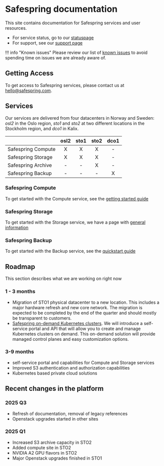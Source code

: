 # Safespring documentation

This site contains documentation for Safespring services and user resources.

* For service status, go to our [statuspage](https://status.safespring.com)
* For support, see our [support page][sup]

!!! info "Known issues"
    Please review our list of [known issues][ki] to avoid spending time on issues
    we are already aware of.

## Getting Access

To get access to Safespring services, please contact us at hello@safespring.com.

## Services

Our services are delivered from four datacenters in Norway and Sweden: *osl2*
in the Oslo region,
*sto1* and *sto2* at two different locations in the Stockholm region,
and *dco1* in Kalix.

|                    | osl2  | sto1  | sto2  | dco1  |
|:-------------------|:-----:|:-----:|:-----:|:-----:|
| Safespring Compute |   X   |   X   |   X   |   -   |
| Safespring Storage |   X   |   X   |   X   |   -   |
| Safespring Archive |   -   |   -   |   X   |   -   |
| Safespring Backup  |   -   |   -   |   -   |   X   |


### Safespring Compute

To get started with the Compute service, see the [getting started guide](compute/getting-started)

### Safespring Storage

To get started with the Storage service, we have a page with [general
information](storage/generalinfo)

### Safespring Backup

To get started with the Backup service,
see the [quickstart guide](backup/quickstart-guide.md)

## Roadmap

This section describes what we are working on right now

### 1 - 3 months

* Migration of STO1 physical datacenter to a new location. This includes a major hardware refresh and new core network. The migration is expected to be completed by the end of the quarter and should mostly be transparent to customers.
* [Safespring on-demand Kubernetes clusters](https://www.safespring.com/en/services/containerplatform/). We will introduce a self-service portal and API that will allow you to create and manage Kubernetes clusters on demand. This on-demand solution will provide managed control planes and easy customization options.

### 3-9 months

* self-service portal and capabilities for Compute and Storage services
* Improved S3 authentication and authorization capabilities
* Kubernetes based private cloud solutions

## Recent changes in the platform

### 2025 Q3

* Refresh of documentation, removal of legacy references
* Openstack upgrades started in other sites

### 2025 Q1

* Increased S3 archive capacity in STO2
* Added compute site in STO2
* NVIDIA A2 GPU flavors in STO2
* Major Openstack upgrades finished in STO1

[ki]:service/known_issues/
[sup]:service/support/
